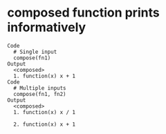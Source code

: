 # composed function prints informatively

    Code
      # Single input
      compose(fn1)
    Output
      <composed>
      1. function(x) x + 1
    Code
      # Multiple inputs
      compose(fn1, fn2)
    Output
      <composed>
      1. function(x) x / 1
      
      2. function(x) x + 1

